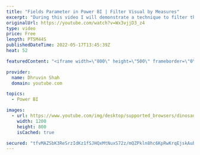```yaml
---
title: "Fields Parameter in Power BI | Filter Visual by Measures"
excerpt: "During this video I will demonstrate a technique to filter the visuals by measures. We will talk about a new feature - Fields Parameter in Power BI.  Field parameters will allow users to dynamically change the measures or dimensions being analyzed within a report. This feature can help your end-users"
originalUrl: https://youtube.com/watch?v=Wx3vjjD3_z4
type: video
price: Free
length: PT5M44S
publishedDateTime: 2022-05-17T13:45:39Z
heat: 52

featuredContent: "<iframe width=\"800\" height=\"500\" frameborder=\"0\" src=\"https://www.youtube.com/embed/Wx3vjjD3_z4\" allow=\"accelerometer; autoplay; encrypted-media; gyroscope; picture-in-picture\" allowfullscreen></iframe>"

provider:
  name: Dhruvin Shah
  domain: youtube.com

topics:
  - Power BI

images:
  - url: https://www.youtube.com/img/desktop/supported_browsers/dinosaur.png
    width: 1200
    height: 800
    isCached: true

secured: "tfvMAZSbK3ReSrzIdKz1fSJHQxMtNuxS72z/mQZPkln8hc6KpRwKrqEjskAubXQ0DNO5zDQOXEBd0HAriaEGIwf4OyovYuDJ6rmz8chAWbjjxxhHZo2vuUTkwRw44RZnG7IpB/SCjcRmkGTT/e43xuH9JsqCQJndfDzZghEmTNox4zgJHB9YcM4+gAYqfxjNYQK9lVW7BJpZOhgoXRM9XrxJe1k0fS05outPH/5i/7VUUx9U2UgDXOlJQnub6LEoc38wXW9fVqiMUY8q6yGmmnhnWKiRPRfUvBW6oMCwtXOGTVt4Yp/JUTz8Fru+cJ88k/OmWnIE/ekbPyC9SmSljoZhquN0r188Hzf9xBM/gf/GnQztSwRrhp/Q7tTRJTfFo/ZuSMBQESVLqQ7S8bJoJVRTcv0nMwnybm7EG+pSFms=;qJdmTF8LnEDEI07OTDlvBw=="
---
```



